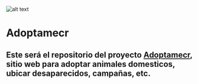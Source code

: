 ![alt text](https://github.com/josechavarriacr/Adoptamecr/blob/master/imgs/petfriendly_logo.gif)
# Adoptamecr
## Este será el repositorio del proyecto [Adoptamecr](http://adoptame.cr), sitio web para adoptar animales domesticos, ubicar desaparecidos, campañas, etc.
